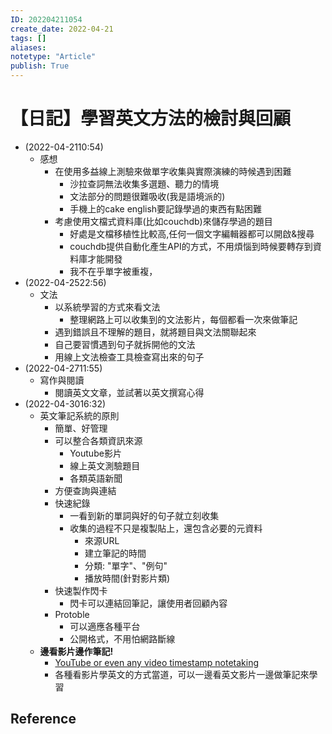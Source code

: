 ```yaml
---
ID: 202204211054
create_date: 2022-04-21
tags: []	
aliases:
notetype: "Article"
publish: True
---
```


# 【日記】學習英文方法的檢討與回顧

- (2022-04-2110:54)
	- 感想
		- 在使用多益線上測驗來做單字收集與實際演練的時候遇到困難
			- 沙拉查詞無法收集多選題、聽力的情境
			- 文法部分的問題很難吸收(我是語境派的)
			- 手機上的cake english要記錄學過的東西有點困難
		- 考慮使用文檔式資料庫(比如couchdb)來儲存學過的題目
			- 好處是文檔移植性比較高,任何一個文字編輯器都可以開啟&搜尋
			- couchdb提供自動化產生API的方式，不用煩惱到時候要轉存到資料庫才能開發
			- 我不在乎單字被重複，
- (2022-04-2522:56)
	- 文法
		- 以系統學習的方式來看文法
			- 整理網路上可以收集到的文法影片，每個都看一次來做筆記
		- 遇到錯誤且不理解的題目，就將題目與文法關聯起來
		- 自己要習慣遇到句子就拆開他的文法
		- 用線上文法檢查工具檢查寫出來的句子
- (2022-04-2711:55)
	- 寫作與閱讀
		- 閱讀英文文章，並試著以英文撰寫心得
- (2022-04-3016:32)
	- 英文筆記系統的原則
		- 簡單、好管理
		- 可以整合各類資訊來源
			- Youtube影片
			- 線上英文測驗題目
			- 各類英語新聞
		- 方便查詢與連結
		- 快速紀錄
			- 一看到新的單詞與好的句子就立刻收集
			- 收集的過程不只是複製貼上，還包含必要的元資料
				- 來源URL
				- 建立筆記的時間
				- 分類: "單字"、"例句"
				- 播放時間(針對影片類)
		- 快速製作閃卡
			- 閃卡可以連結回筆記，讓使用者回顧內容
		- Protoble
			- 可以適應各種平台
			- 公開格式，不用怕網路斷線
	- **邊看影片邊作筆記!**
		- [YouTube or even any video timestamp notetaking](https://forum.obsidian.md/t/youtube-or-even-any-video-timestamp-notetaking/15884)
		- 各種看影片學英文的方式當道，可以一邊看英文影片一邊做筆記來學習


## Reference
